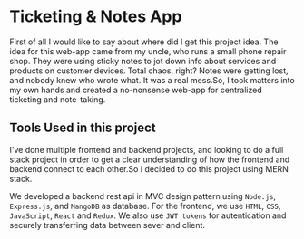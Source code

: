 # Ticketing & Notes App
First of all I would like to say about where did I get this project idea. The idea for this web-app came from my uncle, who runs a small phone repair shop. They were using sticky notes to jot down info about services and products on customer devices. Total chaos, right? Notes were getting lost, and nobody knew who wrote what. It was a real mess.So, I took matters into my own hands and created a no-nonsense web-app for centralized ticketing and note-taking.

## Tools Used in this project
I've done multiple frontend and backend projects, and looking to do a full stack project in order to get a clear understanding of how the frontend and backend connect to each other.So I decided to do this project using MERN stack.

We developed a backend rest api in MVC design pattern using `Node.js`, `Express.js`, and `MangoDB` as database. For the frontend, we use `HTML`, `CSS`, `JavaScript`, `React` and `Redux`. We also use `JWT tokens` for autentication and securely transferring data between sever and client.
